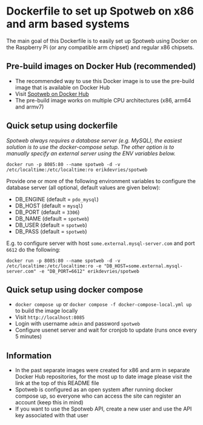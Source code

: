 # Dockerfile to set up Spotweb on x86 and arm based systems

The main goal of this Dockerfile is to easily set up Spotweb using Docker on the Raspberry Pi (or any compatible arm chipset) and regular x86 chipsets.

## Pre-build images on Docker Hub (recommended)

- The recommended way to use this Docker image is to use the pre-build image that is available on Docker Hub
- Visit [Spotweb on Docker Hub](https://hub.docker.com/repository/docker/erikdevries/spotweb)
- The pre-build image works on multiple CPU architectures (x86, arm64 and armv7)

## Quick setup using dockerfile

_Spotweb always requires a database server (e.g. MySQL), the easiest solution is to use the docker-compose setup. The other option is to manually specify an external server using the ENV variables below._

`docker run -p 8085:80 --name spotweb -d -v /etc/localtime:/etc/localtime:ro erikdevries/spotweb`

Provide one or more of the following environment variables to configure the database server (all optional, default values are given below):

- DB_ENGINE (default = `pdo_mysql`)
- DB_HOST (default = `mysql`)
- DB_PORT (default = `3306`)
- DB_NAME (default = `spotweb`)
- DB_USER (default = `spotweb`)
- DB_PASS (default = `spotweb`)

E.g. to configure server with host `some.external.mysql-server.com` and port `6612` do the following:

`docker run -p 8085:80 --name spotweb -d -v /etc/localtime:/etc/localtime:ro -e "DB_HOST=some.external.mysql-server.com" -e "DB_PORT=6612" erikdevries/spotweb`

## Quick setup using docker compose

- `docker compose up` or `docker compose -f docker-compose-local.yml up` to build the image locally
- Visit `http://localhost:8085`
- Login with username `admin` and password `spotweb`
- Configure usenet server and wait for cronjob to update (runs once every 5 minutes)

## Information

- In the past separate images were created for x86 and arm in separate Docker Hub repositories, for the most up to date image please visit the link at the top of this README file
- Spotweb is configured as an open system after running docker compose up, so everyone who can access the site can register an account (keep this in mind)
- If you want to use the Spotweb API, create a new user and use the API key associated with that user

